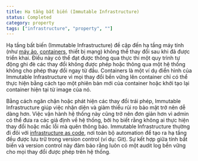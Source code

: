 ```yaml
---
title: Hạ tầng bất biến (Immutable Infrastructure)
status: Completed
category: property
tags: ["infrastructure", "property", ""]
---
```


Hạ tầng bất biến (Immutable Infrastructure) đề cập đến hạ tầng máy tính (như [máy ảo](/virtual-machine/), [containers](/container/), thiết bị mạng) không thể thay đổi sau khi đã được triển khai. Điều này có thể đạt được thông qua thực thi một quy trình tự động ghi đè các thay đổi không được phép hoặc thông qua một hệ thống không cho phép thay đổi ngay từ đầu. Containers là một ví dụ điển hình của Immutable Infrastructure vì mọi thay đổi bền vững lên container chỉ có thể thực hiện bằng cách tạo một phiên bản mới của container hoặc khởi tạo lại container hiện tại từ image của nó.

Bằng cách ngăn chặn hoặc phát hiện các thay đổi trái phép, Immutable Infrastructure giúp việc nhận diện và giảm thiểu rủi ro bảo mật trở nên dễ dàng hơn. Việc vận hành hệ thống này cũng trở nên đơn giản hơn vì admin có thể đưa ra các giả định về hệ thống, bởi họ biết rằng không ai thực hiện thay đổi hoặc mắc lỗi mà quên thông báo. Immutable Infrastructure thường đi đôi với [infrastructure as code](/infrastructure-as-code/), nơi toàn bộ automation để tạo ra hạ tầng đều được lưu trữ trong version control (ví dụ: Git). Sự kết hợp giữa tính bất biến và version control này đảm bảo rằng luôn có một audit log bền vững cho mọi thay đổi được phép trên hệ thống.
